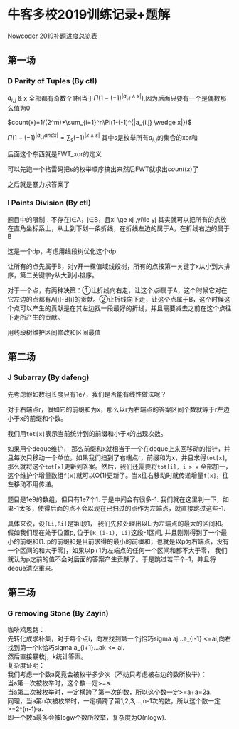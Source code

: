 # 牛客多校2019训练记录+题解

[Nowcoder 2019补题进度总览表](https://github.com/Dafenghh/Training_Summary/blob/master/Nowcoder_train_2019%E8%A1%A5%E9%A2%98%E8%BF%9B%E5%BA%A6%E6%80%BB%E8%A7%88%E8%A1%A8.md)

## 第一场

### D Parity of Tuples (By ctl)

$a_{i,j}$ & x 全部都有奇数个1相当于$\Pi(1-(-1)^{|a_{i,j} \wedge  x|})$,因为后面只要有一个是偶数那么值为0

$count(x)=1/(2^m)*\sum_{i=1}^n\Pi(1-(-1)^{|a_{i,j} \wedge x|})$ 

$\Pi(1-(-1)^{|a_{i,j} and x|}=\sum_{s}(-1)^{|x \wedge s|}$ 其中s是枚举所有$a_{i,j}$的集合的xor和

后面这个东西就是FWT_xor的定义

可以先跑一个格雷码把s的枚举顺序搞出来然后FWT就求出$count(x)$了

之后就是暴力求答案了

### I Points Division (By ctl)

题目中的限制：不存在i∈A，j∈B，且xi \ge xj ,yi\le yj   其实就可以把所有的点放在直角坐标系上，从上到下划一条折线，在折线左边的属于A，在折线右边的属于B

这是一个dp，考虑用线段树优化这个dp

让所有的点先属于B，对y开一棵值域线段树，所有的点按第一关键字x从小到大排序，第二关键字y从大到小排序。

对于一个点，有两种决策：①让折线向右走，让这个点i属于A，这个时候它对在它左边的点都有A[i]-B[i]的贡献。②让折线向下走，让这个点属于B，这个时候这个点可以产生的贡献是在其左边找一段最好的折线，并且需要减去之前在这个点往下走所产生的贡献。

用线段树维护区间修改和区间最值



## 第二场

### J Subarray (By dafeng)

先考虑假如数组长度只有1e7，我们是否能有线性做法呢？

对于右端点r，假如它的前缀和为x，那么以r为右端点的答案区间个数就等于r左边小于x的前缀和个数。

我们用`tot[x]`表示当前统计到的前缀和小于x的出现次数。

如果用个deque维护， 那么前缀和x就相当于一个在deque上来回移动的指针，并且每次只移动一个单位。如果我们扫到了右端点r，前缀和为x，并且求得`tot[x]`, 那么就将这个`tot[x]`更新到答案。然后，我们还需要将`tot[i], i > x` 全部加一，这个维护个增量数组`f[x]`就可以O(1)更新了。当x往右移动时就传递增量`f[x]`，往左移动不用传递。

题目是1e9的数组，但只有1e7个1. 于是中间会有很多-1. 我们就在这里判一下，如果-1太多，使得后面的点不会以现在已扫过的点作为左端点，就直接跳过这些-1.

具体来说，设`[Li,Ri]`是第i段1， 我们先预处理出以Li为左端点的最大的区间和。假如我们现在处于位置p, 位于`[R_(i-1), Li]`这段-1区间, 并且刚刚得到了一个最小的前缀和(1..p的前缀和是目前求得的最小的前缀和，也就是以p为右端点，没有一个区间的和大于零)，如果以p+1为左端点的任何一个区间和都不大于零， 我们就认为p之前的值不会对后面的答案产生贡献了。于是跳过若干个-1，并且将deque清空重来。


## 第三场

### G removing Stone (By Zayin)
咖啡鸡思路：  
先转化成求补集，对于每个点i，向左找到第一个j恰巧sigma aj...a_{i-1} <=ai,向右找到第一个k恰巧sigma a_{i+1}...ak <= ai.  
然后直接暴枚j，k统计答案。  
复杂度证明：  
我们考虑一个数a究竟会被枚举多少次（不妨只考虑被右边的数所枚举）：   
当a第一次被枚举时，这个数一定>=a.  
当a第二次被枚举时，一定横跨了第一次的数，所以这个数一定>=a+a=2a.  
同理，当a第n次被枚举时，一定横跨了第1,2,3,...,n-1次的数，所以这个数一定>=2^(n-1)·a.  
即一个数a最多会被logw个数所枚举，复杂度为O(nlogw).  



